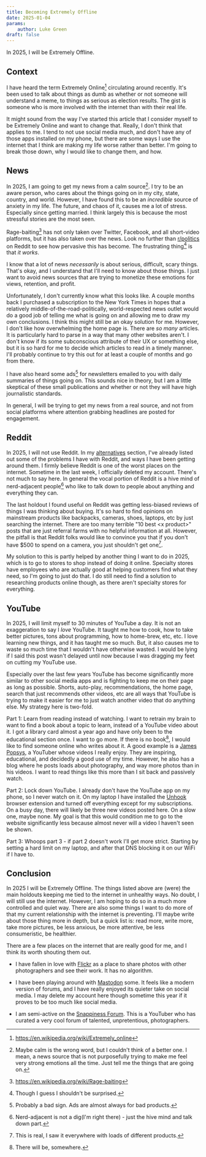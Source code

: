 ```yaml
---
title: Becoming Extremely Offline
date: 2025-01-04
params:
    author: Luke Green
draft: false
---
```


In 2025, I will be Extremely Offline.

## Context

I have heard the term Extremely Online[^1] circulating around recently. It's
been used to talk about things as dumb as whether or not someone will understand
a meme, to things as serious as election results. The gist is someone who is
more involved with the internet than with their real life.

It might sound from the way I've started this article that I consider myself to
be Extremely Online and want to change that. Really, I don't think that applies
to me. I tend to not use social media much, and don't have any of those apps
installed on my phone, but there are some ways I use the internet that I think
are making my life worse rather than better. I'm going to break those down, why
I would like to change them, and how.

## News

In 2025, I am going to get my news from a calm source[^4]. I try to be an aware
person, who cares about the things going on in my city, state, country, and
world. However, I have found this to be an _incredible_ source of anxiety in my
life. The future, and chaos of it, causes me a lot of stress. Especially since
getting married. I think largely this is because the most stressful stories are
the most seen.

Rage-baiting[^2] has not only taken over Twitter, Facebook, and all short-video
platforms, but it has also taken over the news. Look no further than
[r/politics](https://reddit.com/r/politics) on Reddit to see how pervasive this
has become. The frustrating thing[^3] is that _it works_.

I know that a lot of news _necessarily_ is about serious, difficult, scary
things. That's okay, and I understand that I'll need to know about those things.
I just want to avoid news sources that are trying to monetize these emotions for
views, retention, and profit.

Unfortunately, I don't currently know what this looks like. A couple months back
I purchased a subscription to the New York Times in hopes that a relatively
middle-of-the-road-politically, world-respected news outlet would do a good job
of telling me what is going on and allowing me to draw my own conclusions. I
think this might still be an okay solution for me. However, I don't like how
overwhelming the home page is. There are _so many_ articles. It is particularly
hard to parse in a way that many other websites aren't. I don't know if its some
subconscious attribute of their UX or something else, but it is so hard for me to
decide which articles to read in a timely manner. I'll probably continue to try
this out for at least a couple of months and go from there.

I have also heard some ads[^5] for newsletters emailed to you with daily
summaries of things going on. This sounds nice in theory, but I am a little
skeptical of these small publications and whether or not they will have high
journalistic standards.

In general, I will be trying to get my news from a real source, and not from
social platforms where attention grabbing headlines are posted for engagement.

## Reddit

In 2025, I will not use Reddit. In my [alternatives](/alternatives) section,
I've already listed out some of the problems I have with Reddit, and ways I have
been getting around them. I firmly believe Reddit is one of the worst places on
the internet. Sometime in the last week, I officially deleted my account.
There's not much to say here. In general the vocal portion of Reddit is a hive
mind of nerd-adjacent people[^6] who like to talk down to people about anything
and everything they can.

The last holdout I found useful on Reddit was getting less-biased reviews of
things I was thinking about buying. It's so hard to find opinions on mainstream
products like backpacks, cameras, shoes, laptops, etc by just searching the
internet. There are too many terrible "10 best \<x product\>" posts that are
just referral farms with no helpful information at all. However, the pitfall is
that Reddit folks would like to convince you that if you don't have $500 to
spend on a camera, you just shouldn't get one[^7].

My solution to this is partly helped by another thing I want to do in 2025,
which is to go to stores to shop instead of doing it online. Specialty stores
have employees who are actually good at helping customers find what they need,
so I'm going to just do that. I do still need to find a solution to researching
products online though, as there aren't specialty stores for everything.

## YouTube

In 2025, I will limit myself to 30 minutes of YouTube a day. It is not an
exaggeration to say I _love_ YouTube. It taught me how to cook, how to take
better pictures, tons about programming, how to home-brew, etc, etc. I love
learning new things, and it has taught me so much. But, it also causes me to
waste so much time that I wouldn't have otherwise wasted. I would be lying if I
said this post wasn't delayed until now because I was dragging my feet on
cutting my YouTube use.

Especially over the last few years YouTube has become significantly more similar
to other social media apps and is fighting to keep me on their page as long as
possible. Shorts, auto-play, recommendations, the home page, search that just
recommends other videos, etc are all ways that YouTube is trying to make it
easier for me to just watch another video that do anything else. My strategy
here is two-fold.

Part 1: Learn from reading instead of watching. I want to retrain my brain to
want to find a book about a topic to learn, instead of a YouTube video about it.
I got a library card almost a year ago and have only been to the educational
section once. I want to go more. If there is no book[^8], I would like to find
someone online who writes about it. A good example is a
[James Popsys](https://www.youtube.com/@JamesPopsysPhoto), a YouTuber whose
videos I really enjoy. They are inspiring, educational, and decidedly a good use
of my time. However, he also has a blog where he posts loads about photography,
and way more photos than in his videos. I want to read things like this more
than I sit back and passively watch.

Part 2: Lock down YouTube. I already don't have the YouTube app on my phone, so
I never watch on it. On my laptop I have installed the
[Unhook](https://unhook.app/) browser extension and turned off everything except
for my subscriptions. On a busy day, there will likely be three new videos
posted here. On a slow one, maybe none. My goal is that this would condition me
to go to the website significantly less because almost never will a video I
haven't seen be shown.

Part 3: Whoops part 3 - if part 2 doesn't work I'll get more strict. Starting by
setting a hard limit on my laptop, and after that DNS blocking it on our WiFi if
I have to.

## Conclusion

In 2025 I will be Extremely Offline. The things listed above are (were) the main
holdouts keeping me tied to the internet in unhealthy ways. No doubt, I will
still use the internet. However, I am hoping to do so in a much more controlled
and quiet way. There are also some things I want to do more of that my current
relationship with the internet is preventing. I'll maybe write about those thing
more in depth, but a quick list is: read more, write more, take more pictures,
be less anxious, be more attentive, be less consumeristic, be healthier.

There are a few places on the internet that are really good for me, and I think
its worth shouting them out.

- I have fallen in love with [Flickr](https://flickr.com/people/jlgre/) as a
  place to share photos with other photographers and see their work. It has no
  algorithm.

- I have been playing around with [Mastodon](https://mastodon.social/@lgre)
  some. It feels like a modern version of forums, and I have really enjoyed its
  quieter take on social media. I may delete my account here though sometime
  this year if it proves to be too much like social media.

- I am semi-active on the [Snappiness Forum](https://snappiness.space/forum).
  This is a YouTuber who has curated a very cool forum of talented,
  unpretentious, photographers.

[^1]: https://en.wikipedia.org/wiki/Extremely_online

[^2]: https://en.wikipedia.org/wiki/Rage-baiting

[^3]: Though I guess I shouldn't be surprised.

[^4]:
    Maybe calm is the wrong word, but I couldn't think of a better one. I mean,
    a news source that is not purposefully trying to make me feel very strong
    emotions all the time. Just tell me the things that are going on.

[^5]: Probably a bad sign. Ads are almost always for bad products.

[^6]:
    Nerd-adjacent is not a dig(I'm right there) - just the hive mind and talk
    down part.

[^7]: This is real, I saw it everywhere with loads of different products.

[^8]: There will be, somewhere.
